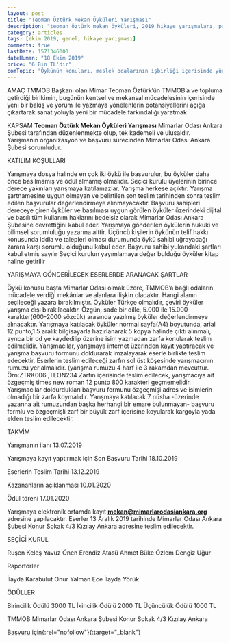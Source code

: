 ```yaml
---
layout: post
title: "Teoman Öztürk Mekan Öyküleri Yarışması"
description: "teoman öztürk mekan öyküleri, 2019 hikaye yarışmaları, para ödüllü yarışmalar 2019"
category: articles
tags: [ekim 2019, genel, hikaye yarışması]
comments: true
lastDate: 1571346000
dateHuman: "18 Ekim 2019"
price: "6 Bin TL'dir"
comTopic: "Öykünün konuları, meslek odalarının işbirliği içerisinde yürütülen kentsel mekanlar ve alanlardır."
---
```


AMAÇ
TMMOB Başkanı olan Mimar Teoman Öztürk’ün  TMMOB’a  ve topluma  getirdiği birikimin, bugünün kentsel ve mekansal mücadelesinin içerisinde yeni bir bakış ve yorum ile yazmaya yönelenlerin potansiyellerini açığa çıkartarak sanat yoluyla yeni bir mücadele farkındalığı yaratmak

KAPSAM
**Teoman Öztürk Mekan Öyküleri Yarışması** Mimarlar Odası Ankara Şubesi tarafından düzenlenmekte olup, tek kademeli ve ulusaldır. Yarışmanın organizasyon ve başvuru sürecinden Mimarlar Odası Ankara Şubesi sorumludur.

KATILIM KOŞULLARI

Yarışmaya dosya halinde en çok iki öykü ile başvurulur, bu öyküler daha önce basılmamış ve ödül almamış olmalıdır.
Seçici kurulu üyelerinin birince derece yakınları yarışmaya katılamazlar.
Yarışma herkese açıktır.
Yarışma şartnamesine uygun olmayan ve belirtilen son teslim tarihinden sonra teslim edilen başvurular değerlendirmeye alınmayacaktır.
Başvuru sahipleri dereceye giren öyküler ve basılması uygun görülen öyküler üzerindeki dijital ve basılı tüm kullanım haklarını bedelsiz olarak Mimarlar Odası Ankara Şubesine devrettiğini kabul eder.
Yarışmaya gönderilen öykülerin hukuki ve bilimsel sorumluluğu yazarına aittir. Üçüncü kişilerin öykünün telif hakkı konusunda iddia ve talepleri olması durumunda öykü sahibi uğrayacağı zarara karşı sorumlu olduğunu kabul eder.
Başvuru sahibi yukarıdaki şartları kabul etmiş sayılır
Seçici kurulun yayımlamaya değer bulduğu öyküler kitap haline getirilir

YARIŞMAYA GÖNDERİLECEK ESERLERDE ARANACAK ŞARTLAR

Öykü konusu başta Mimarlar Odası olmak üzere, TMMOB’a bağlı odaların mücadele verdiği mekânlar ve alanlara ilişkin olacaktır. Hangi alanın seçileceği yazara bırakılmıştır.
Öyküler Türkçe olmalıdır, çeviri öyküler yarışma dışı bırakılacaktır.
Özgün, sade bir dille, 5.000 ile 15.000 karakter(600-2000 sözcük) arasında yazılmış öyküler değerlendirmeye alınacaktır.
Yarışmaya katılacak öyküler normal sayfa(A4) boyutunda, arial 12 punto,1.5 aralık bilgisayarla hazırlanarak 5 kopya halinde çıktı alınmalı, ayrıca bir cd ye kaydedilip üzerine isim yazmadan zarfa konularak teslim edilmelidir.
Yarışmacılar, yarışmaya internet üzerinden kayıt yaptıracak ve yarışma başvuru formunu doldurarak imzalayarak eserle birlikte teslim edecektir.
Eserlerin teslim edileceği zarfın sol üst köşesinde yarışmacının rumuzu yer almalıdır. (yarışma rumuzu 4 harf ile 3 rakamdan mevcuttur. Örn:ZTRK006 ,TEON234
Zarfın içerisinde teslim edilecek, yarışmacıya ait özgeçmiş times new roman 12 punto 800 karakteri geçmemelidir.
Yarışmacılar doldurdukları başvuru formunu özgeçmişi adres ve isimlerin olmadığı bir zarfa koymalıdır.
Yarışmaya katılacak 7 nüsha -üzerinde yazarına ait rumuzundan başka herhangi bir emare bulunmayan- başvuru formlu ve özgeçmişli zarf  bir büyük zarf içerisine koyularak kargoyla yada elden teslim edilecektir.

TAKVİM

Yarışmanın ilanı 
13.07.2019

Yarışmaya kayıt yaptırmak için Son Başvuru Tarihi
18.10.2019

Eserlerin Teslim Tarihi
13.12.2019

Kazananların açıklanması
10.01.2020

Ödül töreni
17.01.2020

Yarışmaya elektronik ortamda kayıt **mekan@mimarlarodasiankara.org**  adresine yapılacaktır.
Eserler 13 Aralık 2019 tarihinde Mimarlar Odası Ankara Şubesi Konur Sokak 4/3 Kızılay Ankara adresine teslim edilecektir.   

SEÇİCİ KURUL

Ruşen Keleş
Yavuz Önen
Erendiz Atasü
Ahmet Büke
Özlem Dengiz Uğur

Raportörler

İlayda Karabulut
Onur Yalman
Ece İlayda Yörük  

ÖDÜLLER

Birincilik Ödülü 3000 TL
İkincilik Ödülü 2000 TL
Üçüncülük Ödülü 1000 TL

TMMOB Mimarlar Odası Ankara Şubesi Konur Sokak 4/3  Kızılay Ankara

[Başvuru için](http://mekan.mimarlarodasiankara.org/index.php?Did=7&utm_source=edebiyatyarismalari.com&utm_medium=affiliate&utm_campaign=cpc){:rel="nofollow"}{:target="_blank"}
